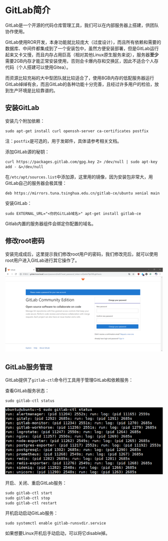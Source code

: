 # GitLab简介

GitLab是一个开源的代码仓库管理工具，我们可以在内部服务器上搭建，供团队协作使用。

GitLab使用ROR开发，本身功能就比较庞大（过度设计），而且所有依赖和需要的数据库、中间件都集成到了一个安装包中，虽然方便安装部署，但是GitLab运行起来又卡又慢，而且内存占用巨高（相对其他Linux原生服务来说），服务器**至少**需要2GB内存才能正常安装使用，否则会卡爆内存和交换区，因此不适合个人存代码（个人搭建可以使用Gitea）。

而资源比较充裕的大中型团队就比较适合了，使用8GB内存的低配服务器运行GitLab绰绰有余，而且GitLab的各种功能十分完善，且经过许多用户的检验，放到生产环境是比较靠谱的。

## 安装GitLab

安装几个附加依赖：
```
sudo apt-get install curl openssh-server ca-certificates postfix
```

注：`postfix`是可选的，用于发邮件，具体请参考相关文档。

添加GitLab源的秘钥：
```
curl https://packages.gitlab.com/gpg.key 2> /dev/null | sudo apt-key add - &>/dev/null
```

在`/etc/apt/sources.list`中添加源，这里用的镜像，因为安装包非常大，用GitLab自己的服务器会极其慢：
```
deb https://mirrors.tuna.tsinghua.edu.cn/gitlab-ce/ubuntu xenial main
```

安装GitLab：
```
sudo EXTERNAL_URL="<你的GitLab域名>" apt-get install gitlab-ce
```

Gitlab内置的服务器组件会绑定你配置的域名。

## 修改root密码

安装完成成后，这里提示我们修改root用户的密码，我们修改完后，就可以使用root用户进入GitLab进行其它操作了。

![](res/1.png)

## GitLab服务管理

GitLab提供了`gitlab-ctl`命令行工具用于管理GitLab和依赖服务：

查看GitLab服务状态：
```
sudo gitlab-ctl status
```

![](res/2.png)

开启、关闭、重启GitLab服务：
```
sudo gitlab-ctl start
sudo gitlab-ctl stop
sudo gitlab-ctl restart
```

开机启动启动GitLab服务：
```
sudo systemctl enable gitlab-runsvdir.service
```

如果想要Linux开机后手动启动，可以将它disable掉。
